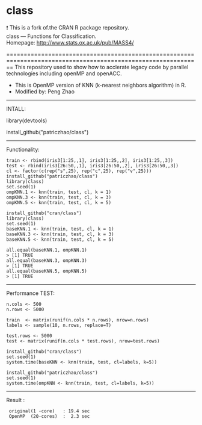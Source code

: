 # class
:exclamation: This is a fork of.the CRAN R package repository.  class — Functions for Classification.
Homepage: http://www.stats.ox.ac.uk/pub/MASS4/  

==============================================================================================================
This repository used to show how to acclerate legacy code by parallel technologies including openMP and openACC.
- This is OpenMP version of KNN (k-nearest neighbors algorithm) in R.
- Modified by: Peng Zhao

------------------------------------------------------------------------------------------------------------
INTALL:

library(devtools)

install_github("patriczhao/class")

-----------------------------------------------------------------------------------------------------------
Functionality:
    
    train <- rbind(iris3[1:25,,1], iris3[1:25,,2], iris3[1:25,,3])
    test <- rbind(iris3[26:50,,1], iris3[26:50,,2], iris3[26:50,,3])
    cl <- factor(c(rep("s",25), rep("c",25), rep("v",25)))
    install_github("patriczhao/class")
    library(class)
    set.seed(1)
    ompKNN.1 <- knn(train, test, cl, k = 1)
    ompKNN.3 <- knn(train, test, cl, k = 3)
    ompKNN.5 <- knn(train, test, cl, k = 5)

    install_github("cran/class")
    library(class)
    set.seed(1)
    baseKNN.1 <- knn(train, test, cl, k = 1)
    baseKNN.3 <- knn(train, test, cl, k = 3)
    baseKNN.5 <- knn(train, test, cl, k = 5)
    
    all.equal(baseKNN.1, ompKNN.1)
    > [1] TRUE
    all.equal(baseKNN.3, ompKNN.3)
    > [1] TRUE
    all.equal(baseKNN.5, ompKNN.5)
    > [1] TRUE
    
-----------------------------------------------------------------------------------------------------------
Performance TEST:

    n.cols <- 500 
    n.rows <- 5000 
  
    train  <- matrix(runif(n.cols * n.rows), nrow=n.rows)
    labels <- sample(10, n.rows, replace=T) 

    test.rows <- 5000  
    test <- matrix(runif(n.cols * test.rows), nrow=test.rows)

    install_github("cran/class")
    set.seed(1)
    system.time(baseKNN <- knn(train, test, cl=labels, k=5))
    
    install_github("patriczhao/class")
    set.seed(1)
    system.time(ompKNN <- knn(train, test, cl=labels, k=5))
    
    
-----------------------------------------------------------------------------------------------------------
Result :

     original(1 -core)   : 19.4 sec
     OpenMP  (20-cores)  :  2.3 sec
